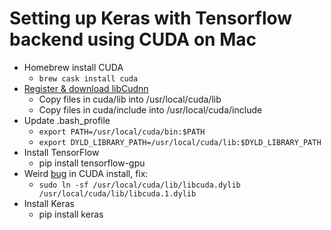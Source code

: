 # Setting up Keras with Tensorflow backend using CUDA on Mac

- Homebrew install CUDA
    - `brew cask install cuda`
- [Register & download libCudnn](https://developer.nvidia.com/cudnn)
    - Copy files in cuda/lib into /usr/local/cuda/lib
    - Copy files in cuda/include into /usr/local/cuda/include
- Update .bash_profile
    - `export PATH=/usr/local/cuda/bin:$PATH`
    - `export DYLD_LIBRARY_PATH=/usr/local/cuda/lib:$DYLD_LIBRARY_PATH`
- Install TensorFlow
    - pip install tensorflow-gpu
- Weird [bug](https://github.com/tensorflow/tensorflow/issues/3263) in CUDA install, fix:
    - `sudo ln -sf /usr/local/cuda/lib/libcuda.dylib /usr/local/cuda/lib/libcuda.1.dylib`
- Install Keras
    - pip install keras